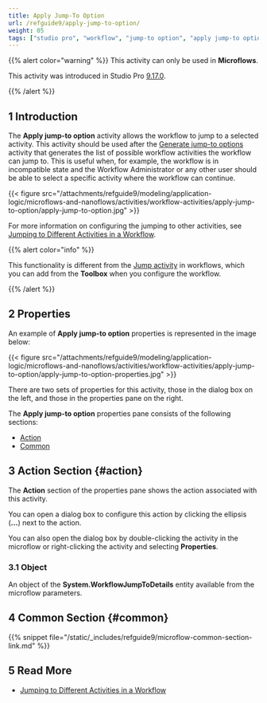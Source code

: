```yaml
---
title: Apply Jump-To Option
url: /refguide9/apply-jump-to-option/
weight: 05
tags: ["studio pro", "workflow", "jump-to option", "apply jump-to option"]
---
```


{{% alert color="warning" %}}
This activity can only be used in **Microflows**.

This activity was introduced in Studio Pro [9.17.0](/releasenotes/studio-pro/9.17/#9170). 

{{% /alert %}}

## 1 Introduction

The **Apply jump-to option** activity allows the workflow to jump to a selected activity. This activity should be used after the [Generate jump-to options](/refguide9/generate-jump-to-options/) activity that generates the list of possible workflow activities the workflow can jump to. This is useful when, for example, the workflow is in incompatible state and the Workflow Administrator or any other user should be able to select a specific activity where the workflow can continue.

{{< figure src="/attachments/refguide9/modeling/application-logic/microflows-and-nanoflows/activities/workflow-activities/apply-jump-to-option/apply-jump-to-option.jpg" >}}

For more information on configuring the jumping to other activities, see [Jumping to Different Activities in a Workflow](/refguide9/jump-to/).

{{% alert color="info" %}}

This functionality is different from the [Jump activity](/refguide9/jump-activity/) in workflows, which you can add from the **Toolbox** when you configure the workflow. 

{{% /alert %}}

## 2 Properties

An example of **Apply jump-to option** properties is represented in the image below:

{{< figure src="/attachments/refguide9/modeling/application-logic/microflows-and-nanoflows/activities/workflow-activities/apply-jump-to-option/apply-jump-to-option-properties.jpg" >}}

There are two sets of properties for this activity, those in the dialog box on the left, and those in the properties pane on the right.

The **Apply jump-to option** properties pane consists of the following sections:

* [Action](#action)
* [Common](#common)

## 3 Action Section {#action}

The **Action** section of the properties pane shows the action associated with this activity.

You can open a dialog box to configure this action by clicking the ellipsis (**…**) next to the action.

You can also open the dialog box by double-clicking the activity in the microflow or right-clicking the activity and selecting **Properties**.

### 3.1 Object

An object of the **System.WorkflowJumpToDetails** entity available from the microflow parameters.

## 4 Common Section {#common}

{{% snippet file="/static/_includes/refguide9/microflow-common-section-link.md" %}}

## 5 Read More

* [Jumping to Different Activities in a Workflow](/refguide9/jump-to/)
